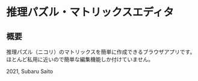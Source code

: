 
# 推理パズル・マトリックスエディタ

## 概要

推理パズル（ニコリ）のマトリックスを簡単に作成できるブラウザアプリです。
ほとんど私用に近いので簡単な編集機能しか付けていません。


2021, Subaru Saito